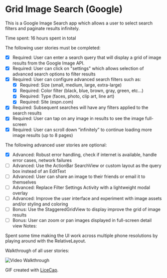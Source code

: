 # Grid Image Search (Google)

This is a Google Image Search app which allows a user to select search filters and paginate results infinitely.  

Time spent: 16 hours spent in total

The following user stories must be completed:

 * [X] Required: User can enter a search query that will display a grid of image results from the Google Image API.
 * [X] Required: User can click on "settings" which allows selection of advanced search options to filter results
 * [X] Required: User can configure advanced search filters such as: <br />
    - [X] Required: Size (small, medium, large, extra-large)
    - [X] Required: Color filter (black, blue, brown, gray, green, etc...)
    - [X] Required: Type (faces, photo, clip art, line art)
    - [X] Required: Site (espn.com)
 * [X] Required: Subsequent searches will have any filters applied to the search results
 * [X] Required: User can tap on any image in results to see the image full-screen
 * [X] Required: User can scroll down “infinitely” to continue loading more image results (up to 8 pages)

The following advanced user stories are optional:
 * [X] Advanced: Robust error handling, check if internet is available, handle error cases, network failures
 * [ ] Advanced: Use the ActionBar SearchView or custom layout as the query box instead of an EditText
 * [ ] Advanced: User can share an image to their friends or email it to themselves
 * [ ] Advanced: Replace Filter Settings Activity with a lightweight modal overlay
 * [ ] Advanced: Improve the user interface and experiment with image assets and/or styling and coloring
 * [ ] Bonus: Use the StaggeredGridView to display improve the grid of image results
 * [ ] Bonus: User can zoom or pan images displayed in full-screen detail view
Notes:

Spent some time making the UI work across multiple phone resolutions by playing around with the RelativeLayout.

Walkthrough of all user stories:

![Video Walkthrough](GoogleImageSearch.gif)

GIF created with [LiceCap](http://www.cockos.com/licecap/).